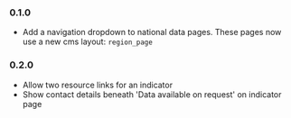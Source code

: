 ### 0.1.0

* Add a navigation dropdown to national data pages. These pages now use a new cms layout: `region_page`

### 0.2.0

* Allow two resource links for an indicator
* Show contact details beneath 'Data available on request' on indicator page